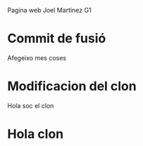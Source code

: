 Pagina web Joel Martinez G1

# Commit de fusió

Afegeixo mes coses

# Modificacion del clon

Hola soc el clon

# Hola clon
